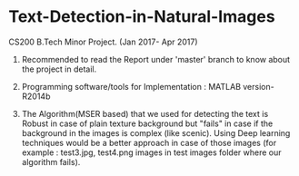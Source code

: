 # Text-Detection-in-Natural-Images
CS200 B.Tech Minor Project. (Jan 2017- Apr 2017)


1. Recommended to read the Report under 'master' branch to know about the project in detail.

2. Programming software/tools for Implementation : MATLAB version-R2014b

3. The Algorithm(MSER based) that we used for detecting the text is Robust in case of plain texture background but "fails" in case if the background in the images is complex (like scenic). 
Using Deep learning techniques would be a better approach in case of those images (for example : test3.jpg, test4.png images in test images folder where our algorithm fails). 

